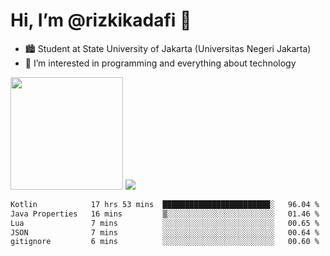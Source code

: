 # Hi, I’m @rizkikadafi 👋
- 🏙 Student at State University of Jakarta (Universitas Negeri Jakarta)
- 👀 I’m interested in programming and everything about technology
<img height="180em" src="https://github-readme-stats.vercel.app/api?username=rizkikadafi&show_icons=true&hide_border=true&&count_private=true&include_all_commits=true" />
<img src="https://github-readme-stats.vercel.app/api/top-langs/?username=rizkikadafi&show_icons=true&hide_border=true&&count_private=true&include_all_commits=true" />

<!--START_SECTION:waka-->

```txt
Kotlin            17 hrs 53 mins  ████████████████████████░   96.04 %
Java Properties   16 mins         ▒░░░░░░░░░░░░░░░░░░░░░░░░   01.46 %
Lua               7 mins          ░░░░░░░░░░░░░░░░░░░░░░░░░   00.65 %
JSON              7 mins          ░░░░░░░░░░░░░░░░░░░░░░░░░   00.64 %
gitignore         6 mins          ░░░░░░░░░░░░░░░░░░░░░░░░░   00.60 %
```

<!--END_SECTION:waka-->

<!---
rizkikadafi/rizkikadafi is a ✨ special ✨ repository because its `README.md` (this file) appears on your GitHub profile.
You can click the Preview link to take a look at your changes.
--->
